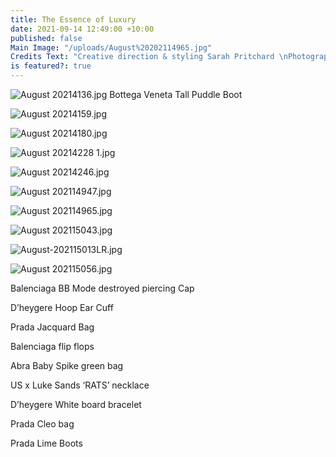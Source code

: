 ```yaml
---
title: The Essence of Luxury
date: 2021-09-14 12:49:00 +10:00
published: false
Main Image: "/uploads/August%20202114965.jpg"
Credits Text: "Creative direction & styling Sarah Pritchard \nPhotography Lauren Bamford "
is featured?: true
---
```


![August 20214136.jpg](/uploads/August%2020214136.jpg)
Bottega Veneta Tall Puddle Boot


![August 20214159.jpg](/uploads/August%2020214159.jpg)

![August 20214180.jpg](/uploads/August%2020214180.jpg)

![August 20214228 1.jpg](/uploads/August%2020214228%201.jpg)

![August 20214246.jpg](/uploads/August%2020214246.jpg)

![August 202114947.jpg](/uploads/August%20202114947.jpg)

![August 202114965.jpg](/uploads/August%20202114965.jpg)

![August 202115043.jpg](/uploads/August%20202115043.jpg)

![August-202115013LR.jpg](/uploads/August-202115013LR.jpg)

![August 202115056.jpg](/uploads/August%20202115056.jpg)


Balenciaga BB Mode destroyed piercing Cap 

D’heygere Hoop Ear Cuff 

Prada Jacquard Bag

Balenciaga flip flops 

Abra Baby Spike green bag 

US x Luke Sands ‘RATS’ necklace

D’heygere White board bracelet 

Prada Cleo bag 

Prada Lime Boots
